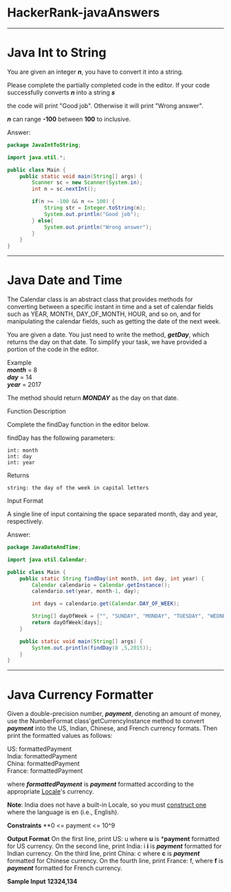 # HackerRank-javaAnswers
---
# Java Int to String

You are given an integer ***n***, you have to convert it into a string.

Please complete the partially completed code in the editor. If your code successfully converts ***n***
into a string ***s***

the code will print "Good job". Otherwise it will print "Wrong answer".

 ***n*** can range **-100** between **100** to inclusive.

Answer:  
```Java
package JavaIntToString;

import java.util.*;

public class Main {
    public static void main(String[] args) {
        Scanner sc = new Scanner(System.in);
        int n = sc.nextInt();

        if(n >= -100 && n <= 100) {
            String str = Integer.toString(n);
            System.out.println("Good job");
        } else{
            System.out.println("Wrong answer");
        }
    }
}
```

 
---
# Java Date and Time

The Calendar class is an abstract class that provides methods for converting between a specific instant in time and a set of calendar fields such as YEAR, MONTH, DAY_OF_MONTH, HOUR, and so on, and for manipulating the calendar fields, such as getting the date of the next week.

You are given a date. You just need to write the method, ***getDay***, which returns the day on that date. To simplify your task, we have provided a portion of the code in the editor.

Example  
***month*** = 8  
***day*** = 14  
***year*** = 2017  

The method should return ***MONDAY***  as the day on that date. 

Function Description

Complete the findDay function in the editor below.

findDay has the following parameters:  

    int: month  
    int: day  
    int: year  

Returns  

    string: the day of the week in capital letters  

Input Format  

A single line of input containing the space separated month, day and year, respectively.

Answer:  
```Java
package JavaDateAndTime;

import java.util.Calendar;

public class Main {
    public static String findDay(int month, int day, int year) {
        Calendar calendario = Calendar.getInstance();
        calendario.set(year, month-1, day);

        int days = calendario.get(Calendar.DAY_OF_WEEK);

        String[] dayOfWeek = {"", "SUNDAY", "MONDAY", "TUESDAY", "WEDNESDAY", "THURSDAY", "FRIDAY", "SATURDAY",};
        return dayOfWeek[days];
    }

    public static void main(String[] args) {
        System.out.println(findDay(8 ,5,2015));
    }
}
```
---
# Java Currency Formatter
Given a double-precision number, ***payment***, denoting an amount of money, use the NumberFormat class'getCurrencyInstance method to convert ***payment*** into the US, Indian, Chinese, and French currency formats. Then print the formatted values as follows:  
  
US: formattedPayment  
India: formattedPayment  
China: formattedPayment  
France: formattedPayment  
  
where ***formattedPayment*** is ***payment*** formatted according to the appropriate [Locale](https://docs.oracle.com/javase/8/docs/api/java/util/Locale.html)'s currency.  
  
**Note**: India does not have a built-in Locale, so you must [construct one](https://docs.oracle.com/javase/8/docs/api/java/util/Locale.html#Locale-java.lang.String-java.lang.String-) where the language is en (i.e., English).  
  
**Constraints**
**0 <= payment <= 10^9
  
**Output Format**
On the first line, print US: u where **u** is ***payment** formatted for US currency.
On the second line, print India: i  **i** is ***payment*** formatted for Indian currency.
On the third line, print China: c where **c** is ***payment*** formatted for Chinese currency.
On the fourth line, print France: f, where **f** is ***payment*** formatted for French currency.  
  
**Sample Input**
**12324,134**